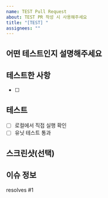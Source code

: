 ```yaml
---
name: TEST Pull Request
about: TEST PR 작성 시 사용해주세요
title: "[TEST] "
assignees: ""
---
```


## 어떤 테스트인지 설명해주세요

<!-- 어떤 테스트에 대한 PR인지 설명해주세요 -->

## 테스트한 사항

<!-- 테스트에 대한 구체적인 사항을 작성해주세요 -->

- [ ]

## 테스트

<!-- 아래 테스트를 다 통과했는지 확인해주세요 -->

- [ ] 로컬에서 직접 실행 확인
- [ ] 유닛 테스트 통과

## 스크린샷(선택)

<!-- 필요시 이미지를 첨부해주세요 -->

## 이슈 정보

<!-- PR과 연결할 관련 이슈를 적어주세요 (자동으로 닫힘) -->

resolves #1
